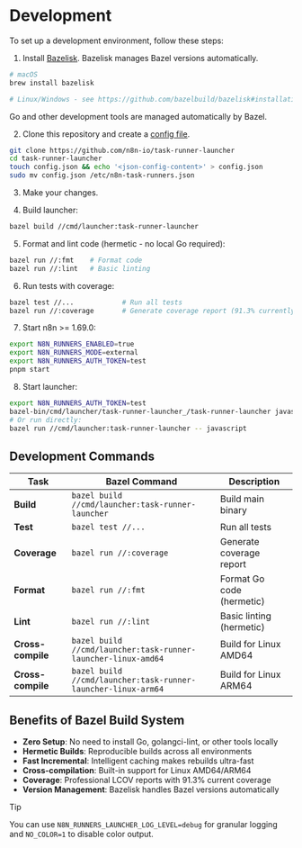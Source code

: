 # Development

To set up a development environment, follow these steps:

1. Install [Bazelisk](https://github.com/bazelbuild/bazelisk#installation). Bazelisk manages Bazel versions
   automatically.

```bash
# macOS
brew install bazelisk

# Linux/Windows - see https://github.com/bazelbuild/bazelisk#installation
```

Go and other development tools are managed automatically by Bazel.

2. Clone this repository and create a [config file](setup.md#config-file).

```sh
git clone https://github.com/n8n-io/task-runner-launcher
cd task-runner-launcher
touch config.json && echo '<json-config-content>' > config.json
sudo mv config.json /etc/n8n-task-runners.json
```

3. Make your changes.

4. Build launcher:

```sh
bazel build //cmd/launcher:task-runner-launcher
```

5. Format and lint code (hermetic - no local Go required):

```sh
bazel run //:fmt    # Format code
bazel run //:lint   # Basic linting
```

6. Run tests with coverage:

```sh
bazel test //...            # Run all tests
bazel run //:coverage       # Generate coverage report (91.3% currently)
```

7. Start n8n >= 1.69.0:

```sh
export N8N_RUNNERS_ENABLED=true
export N8N_RUNNERS_MODE=external
export N8N_RUNNERS_AUTH_TOKEN=test
pnpm start
```

8. Start launcher:

```sh
export N8N_RUNNERS_AUTH_TOKEN=test
bazel-bin/cmd/launcher/task-runner-launcher_/task-runner-launcher javascript
# Or run directly:
bazel run //cmd/launcher:task-runner-launcher -- javascript
```

## Development Commands

| Task              | Bazel Command                                                 | Description               |
|-------------------|---------------------------------------------------------------|---------------------------|
| **Build**         | `bazel build //cmd/launcher:task-runner-launcher`             | Build main binary         |
| **Test**          | `bazel test //...`                                            | Run all tests             |
| **Coverage**      | `bazel run //:coverage`                                       | Generate coverage report  |
| **Format**        | `bazel run //:fmt`                                            | Format Go code (hermetic) |
| **Lint**          | `bazel run //:lint`                                           | Basic linting (hermetic)  |
| **Cross-compile** | `bazel build //cmd/launcher:task-runner-launcher-linux-amd64` | Build for Linux AMD64     |
| **Cross-compile** | `bazel build //cmd/launcher:task-runner-launcher-linux-arm64` | Build for Linux ARM64     |

## Benefits of Bazel Build System

- **Zero Setup**: No need to install Go, golangci-lint, or other tools locally
- **Hermetic Builds**: Reproducible builds across all environments
- **Fast Incremental**: Intelligent caching makes rebuilds ultra-fast
- **Cross-compilation**: Built-in support for Linux AMD64/ARM64
- **Coverage**: Professional LCOV reports with 91.3% current coverage
- **Version Management**: Bazelisk handles Bazel versions automatically

> [!TIP]
> You can use `N8N_RUNNERS_LAUNCHER_LOG_LEVEL=debug` for granular logging and `NO_COLOR=1` to disable color output.
